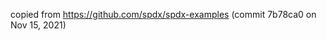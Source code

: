 <!--
SPDX-FileCopyrightText: TNG Technology Consulting GmbH

SPDX-License-Identifier: Apache-2.0
-->

copied from https://github.com/spdx/spdx-examples (commit 7b78ca0 on Nov 15, 2021)